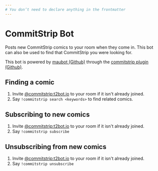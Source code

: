 ```yaml
---
# You don’t need to declare anything in the frontmatter
---
```


# CommitStrip Bot

Posts new CommitStrip comics to your room when they come in. This bot can also be used to find that CommitStrip you were looking for.

This bot is powered by [maubot (Github)](https://github.com/maubot/maubot) through the [commitstrip plugin (Github)](https://github.com/maubot/commitstrip).


## Finding a comic

1. Invite [@commitstrip:t2bot.io](https://matrix.to/#/@commitstrip:t2bot.io) to your room if it isn't already joined.
2. Say `!commitstrip search <keywords>` to find related comics.

## Subscribing to new comics

1. Invite [@commitstrip:t2bot.io](https://matrix.to/#/@commitstrip:t2bot.io) to your room if it isn't already joined.
2. Say `!commitstrip subscribe`

## Unsubscribing from new comics

1. Invite [@commitstrip:t2bot.io](https://matrix.to/#/@commitstrip:t2bot.io) to your room if it isn't already joined.
2. Say `!commitstrip unsubscribe`
